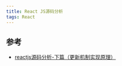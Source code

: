 ```yaml
---
title: React JS源码分析
tags: React
---
```




## 参考

- [reactjs源码分析-下篇（更新机制实现原理）](https://github.com/purplebamboo/blog/issues/3)